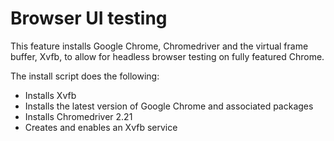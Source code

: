 # Browser UI testing

This feature installs Google Chrome, Chromedriver and the virtual frame buffer, Xvfb, to allow for headless browser testing on fully featured Chrome.

The install script does the following:
 - Installs Xvfb
 - Installs the latest version of Google Chrome and associated packages
 - Installs Chromedriver 2.21
 - Creates and enables an Xvfb service